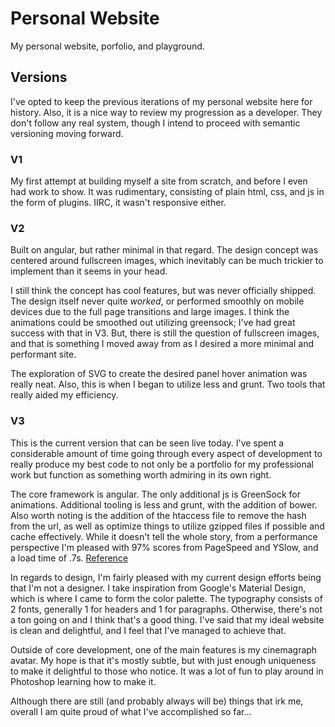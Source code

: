 # Personal Website

My personal website, porfolio, and playground.

## Versions

I've opted to keep the previous iterations of my personal website here for history. Also, it is a nice way to review my progression as a developer. They don't follow any real system, though I intend to proceed with semantic versioning moving forward.

### V1

My first attempt at building myself a site from scratch, and before I even had work to show. It was rudimentary, consisting of plain html, css, and js in the form of plugins. IIRC, it wasn't responsive either.

### V2

Built on angular, but rather minimal in that regard. The design concept was centered around fullscreen images, which inevitably can be much trickier to implement than it seems in your head.

I still think the concept has cool features, but was never officially shipped. The design itself never quite *worked*, or performed smoothly on mobile devices due to the full page transitions and large images. I think the animations could be smoothed out utilizing greensock; I've had great success with that in V3. But, there is still the question of fullscreen images, and that is something I moved away from as I desired a more minimal and performant site.

The exploration of SVG to create the desired panel hover animation was really neat. Also, this is when I began to utilize less and grunt. Two tools that really aided my efficiency.

### V3

This is the current version that can be seen live today. I've spent a considerable amount of time going through every aspect of development to really produce my best code to not only be a portfolio for my professional work but function as something worth admiring in its own right.

The core framework is angular. The only additional js is GreenSock for animations. Additional tooling is less and grunt, with the addition of bower. Also worth noting is the addition of the htaccess file to remove the hash from the url, as well as optimize things to utilize gzipped files if possible and cache effectively. While it doesn't tell the whole story, from a performance perspective I'm pleased with 97% scores from PageSpeed and YSlow, and a load time of .7s. [Reference](https://gtmetrix.com/reports/michaelclaytonyuen.com/w0xzUmHA "GTmetrix Performance Report")

In regards to design, I'm fairly pleased with my current design efforts being that I'm not a designer. I take inspiration from Google's Material Design, which is where I came to form the color palette. The typography consists of 2 fonts, generally 1 for headers and 1 for paragraphs. Otherwise, there's not a ton going on and I think that's a good thing. I've said that my ideal website is clean and delightful, and I feel that I've managed to achieve that.

Outside of core development, one of the main features is my cinemagraph avatar. My hope is that it's mostly subtle, but with just enough uniqueness to make it delightful to those who notice. It was a lot of fun to play around in Photoshop learning how to make it.

Although there are still (and probably always will be) things that irk me, overall I am quite proud of what I've accomplished so far...

